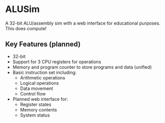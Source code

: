 # ALUSim

A 32-bit ALU/assembly sim with a web interface for educational purposes.
This does compute!

## Key Features (planned)

- 32-bit
- Support for 3 CPU registers for operations
- Memory and program counter to store programs and data (unified)
- Basic instruction set including:
  - Arithmetic operations
  - Logical operations
  - Data movement
  - Control flow
- Planned web interface for:
  - Register states
  - Memory contents
  - System status
